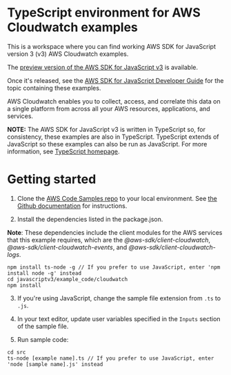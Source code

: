 # TypeScript environment for AWS Cloudwatch examples
This is a workspace where you can find working AWS SDK for JavaScript version 3 (v3) AWS Cloudwatch examples. 

The [preview version of the AWS SDK for JavaScript v3](https://github.com/aws/aws-sdk-js-v3) is available. 

Once it's released, see the [AWS SDK for JavaScript Developer Guide](https://docs.aws.amazon.com/sdk-for-javascript/v3/developer-guide/cloudwatch-examples.html) for the topic containing these examples.

AWS Cloudwatch enables you to collect, access, and correlate this data on a single platform from across all your AWS resources, applications, and services.


**NOTE:** The AWS SDK for JavaScript v3 is written in TypeScript so, for consistency, these examples are also in TypeScript. TypeScript extends of JavaScript so these examples can also be run as JavaScript. For more information, see [TypeScript homepage](https://www.typescriptlang.org/).
# Getting started

1. Clone the [AWS Code Samples repo](https://github.com/awsdocs/aws-doc-sdk-examples) to your local environment. 
See [the Github documentation](https://docs.github.com/en/github/creating-cloning-and-archiving-repositories/cloning-a-repository) for 
instructions.

2. Install the dependencies listed in the package.json.

**Note**: These dependencies include the client modules for the AWS services that this example requires, 
which are the *@aws-sdk/client-cloudwatch*, *@aws-sdk/client-cloudwatch-events*, and *@aws-sdk/client-cloudwatch-logs*.
```
npm install ts-node -g // If you prefer to use JavaScript, enter 'npm install node -g' instead
cd javascriptv3/example_code/cloudwatch 
npm install
```
3. If you're using JavaScript, change the sample file extension from ```.ts``` to ```.js```.


4. In your text editor, update user variables specified in the ```Inputs``` section of the sample file.

5. Run sample code:
```
cd src
ts-node [example name].ts // If you prefer to use JavaScript, enter 'node [sample name].js' instead
```

